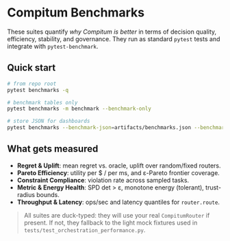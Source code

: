 # Compitum Benchmarks

These suites quantify *why Compitum is better* in terms of decision quality, efficiency, stability, and governance.
They run as standard `pytest` tests and integrate with `pytest-benchmark`.

## Quick start

```bash
# from repo root
pytest benchmarks -q

# benchmark tables only
pytest benchmarks -m benchmark --benchmark-only

# store JSON for dashboards
pytest benchmarks --benchmark-json=artifacts/benchmarks.json --benchmark-only
```

## What gets measured

- **Regret & Uplift**: mean regret vs. oracle, uplift over random/fixed routers.
- **Pareto Efficiency**: utility per $ / per ms, and ε-Pareto frontier coverage.
- **Constraint Compliance**: violation rate across sampled tasks.
- **Metric & Energy Health**: SPD det > ε, monotone energy (tolerant), trust-radius bounds.
- **Throughput & Latency**: ops/sec and latency quantiles for `router.route`.

> All suites are duck-typed: they will use your real `CompitumRouter` if present.
> If not, they fallback to the light mock fixtures used in `tests/test_orchestration_performance.py`.
